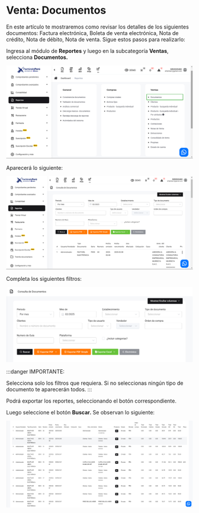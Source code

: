# Venta: Documentos

En este artículo te mostraremos como revisar los detalles de los siguientes documentos: Factura electrónica, Boleta de venta electrónica, Nota de crédito, Nota de débito, Nota de venta. Sigue estos pasos para realizarlo:

Ingresa al módulo de **Reportes** y luego en la subcategoría **Ventas**, selecciona **Documentos.**

![Alt text](img/Ventas_documentos_01.jpg)

Aparecerá lo siguiente:

![Alt text](img/Ventas_documentos_02.jpg)

Completa los siguientes filtros:

![Alt text](img/Ventas_documentos_03.jpg)

:::danger IMPORTANTE:

Selecciona solo los filtros que requiera. Si no seleccionas ningún tipo de documento te aparecerán todos.
:::

Podrá exportar los reportes, seleccionando el botón correspondiente.

Luego seleccione el botón **Buscar.** Se observan lo siguiente:

![Alt text](img/Ventas_documentos_04.jpg)
